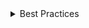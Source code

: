 <details>
<summary>
 Best Practices
</summary>

### Do

- Put `current` attribute to the last item.
- Long names must be truncated and the whole name should be shown in the tooltip.
- As BreadcrumbItem is non-interactive using `aria-current="page"` is optional.

### Don't

- Last items shouldn't be interactive.
- Don't show overflow menu for non-interactive collapsed items. Tooltip shold be shown intead.

</details>

